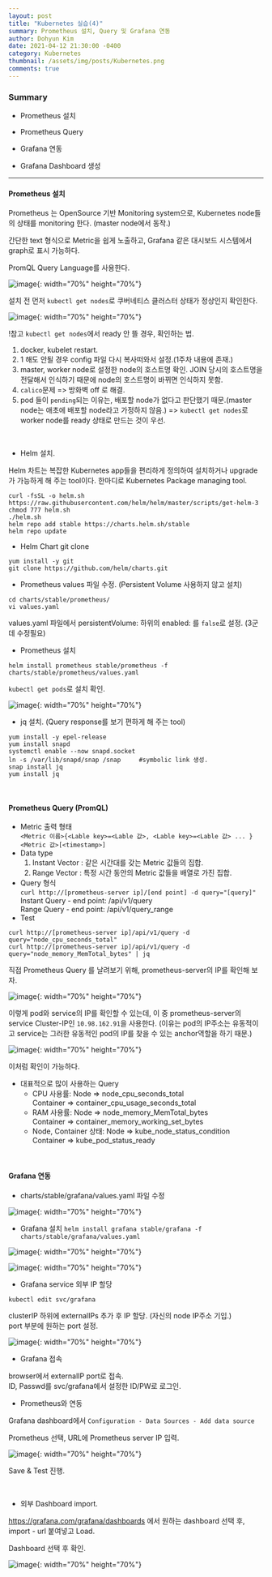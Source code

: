 ```yaml
---
layout: post
title: "Kubernetes 실습(4)"
summary: Prometheus 설치, Query 및 Grafana 연동
author: Dohyun Kim
date: 2021-04-12 21:30:00 -0400
category: Kubernetes
thumbnail: /assets/img/posts/Kubernetes.png
comments: true
---
```


### Summary

- Prometheus 설치

- Prometheus Query

- Grafana 연동

- Grafana Dashboard 생성

---

#### Prometheus 설치

Prometheus 는 OpenSource 기반 Monitoring system으로, Kubernetes node들의 상태를 monitoring 한다. (master node에서 동작.)

간단한 text 형식으로 Metric을 쉽게 노출하고, Grafana 같은 대시보드 시스템에서 graph로 표시 가능하다.

PromQL Query Language를 사용한다.

![image](https://user-images.githubusercontent.com/72643027/114351152-29e95a00-9ba5-11eb-97c2-3155128dc89e.png){: width="70%" height="70%"}

설치 전 먼저 ```kubectl get nodes```로 쿠버네티스 클러스터 상태가 정상인지 확인한다.

![image](https://user-images.githubusercontent.com/72643027/114351359-746ad680-9ba5-11eb-956e-f27cffe04658.png){: width="70%" height="70%"}

!참고 ```kubectl get nodes```에서 ready 안 뜰 경우, 확인하는 법.  
1. docker, kubelet restart.
2. 1 해도 안될 경우 config 파일 다시 복사떠와서 설정.(1주차 내용에 존재.)
3. master, worker node로 설정한 node의 호스트명 확인. JOIN 당시의 호스트명을 전달해서 인식하기 때문에 node의 호스트명이 바뀌면 인식하지 못함.
4. ```calico```문제 => 방화벽 off 로 해결.
5. pod 들이 ```pending```되는 이유는, 배포할 node가 없다고 판단했기 때문.(master node는 애초에 배포할 node라고 가정하지 않음.) => ```kubectl get nodes```로 worker node를 ready 상태로 만드는 것이 우선.  

<br/>

- Helm 설치.

Helm 차트는 복잡한 Kubernetes app들을 편리하게 정의하여 설치하거나 upgrade가 가능하게 해 주는 tool이다. 한마디로 Kubernetes Package managing tool.

```
curl -fsSL -o helm.sh https://raw.githubusercontent.com/helm/helm/master/scripts/get-helm-3
chmod 777 helm.sh
./helm.sh
helm repo add stable https://charts.helm.sh/stable
helm repo update
```

- Helm Chart git clone  
```
yum install -y git
git clone https://github.com/helm/charts.git
```

- Prometheus values 파일 수정. (Persistent Volume 사용하지 않고 설치)
```
cd charts/stable/prometheus/
vi values.yaml
```
values.yaml 파일에서 persistentVolume: 하위의 enabled: 를 ```false```로 설정. (3군데 수정필요)

- Prometheus 설치
```
helm install prometheus stable/prometheus -f charts/stable/prometheus/values.yaml
```

```kubectl get pods```로 설치 확인.

![image](https://user-images.githubusercontent.com/72643027/114353326-dfb5a800-9ba7-11eb-8c5a-b2c2b4c86a40.png){: width="70%" height="70%"}

- jq 설치. (Query response를 보기 편하게 해 주는 tool)
```
yum install -y epel-release
yum install snapd
systemctl enable --now snapd.socket
ln -s /var/lib/snapd/snap /snap     #symbolic link 생성.
snap install jq
yum install jq
```

<br/>

#### Prometheus Query (PromQL)

- Metric 출력 형태  
```<Metric 이름>{<Lable key>=<Lable 값>, <Lable key>=<Lable 값> ... }<Metric 값>[<timestamp>]```
- Data type
    1. Instant Vector : 같은 시간대를 갖는 Metric 값들의 집합.
    2. Range Vector : 특정 시간 동안의 Metric 값들을 배열로 가진 집합.
- Query 형식  
    ```curl http://[prometheus-server ip]/[end point] -d query="[query]"```  
    Instant Query - end point: /api/v1/query  
    Range Query - end point: /api/v1/query_range
- Test  
```
curl http://[prometheus-server ip]/api/v1/query -d query="node_cpu_seconds_total"
curl http://[prometheus-server ip]/api/v1/query -d query="node_memory_MemTotal_bytes" | jq
```

직접 Prometheus Query 를 날려보기 위해, prometheus-server의 IP를 확인해 보자.

![image](https://user-images.githubusercontent.com/72643027/114356831-007ffc80-9bac-11eb-8c39-26c631f33d5f.png){: width="70%" height="70%"}

이렇게 pod와 service의 IP를 확인할 수 있는데, 이 중 prometheus-server의 service Cluster-IP인 ```10.98.162.91```을 사용한다. (이유는 pod의 IP주소는 유동적이고 service는 그러한 유동적인 pod의 IP를 찾을 수 있는 anchor역할을 하기 때문.)

![image](https://user-images.githubusercontent.com/72643027/114358126-894b6800-9bad-11eb-8979-abe84a314d3e.png){: width="70%" height="70%"}

이처럼 확인이 가능하다.

- 대표적으로 많이 사용하는 Query
    + CPU 사용률: Node => node_cpu_seconds_total  
                  Container => container_cpu_usage_seconds_total
    + RAM 사용률: Node => node_memory_MemTotal_bytes  
                  Container => container_memory_working_set_bytes
    + Node, Container 상태: Node => kube_node_status_condition  
                            Container => kube_pod_status_ready

<br/>

#### Grafana 연동

- charts/stable/grafana/values.yaml 파일 수정

![image](https://user-images.githubusercontent.com/72643027/114358817-505fc300-9bae-11eb-94f8-bcf0812418b6.png){: width="70%" height="70%"}

- Grafana 설치
```helm install grafana stable/grafana -f charts/stable/grafana/values.yaml```

![image](https://user-images.githubusercontent.com/72643027/114359141-a0d72080-9bae-11eb-9b4c-279043cbe409.png){: width="70%" height="70%"}

![image](https://user-images.githubusercontent.com/72643027/114359187-aaf91f00-9bae-11eb-84f0-8c681cc74ea8.png){: width="70%" height="70%"}

- Grafana service 외부 IP 할당
```
kubectl edit svc/grafana
```

clusterIP 하위에 externalIPs 추가 후 IP 할당. (자신의 node IP주소 기입.)  
port 부분에 원하는 port 설정.

![image](https://user-images.githubusercontent.com/72643027/114359392-dda31780-9bae-11eb-84ea-c07d8b484463.png){: width="70%" height="70%"}

- Grafana 접속

browser에서 externalIP port로 접속.  
ID, Passwd를 svc/grafana에서 설정한 ID/PW로 로그인.

- Prometheus와 연동

Grafana dashboard에서 ```Configuration - Data Sources - Add data source```

Prometheus 선택, URL에 Prometheus server IP 입력.

![image](https://user-images.githubusercontent.com/72643027/114360284-cf093000-9baf-11eb-9284-55d7b27dd889.png){: width="70%" height="70%"}

Save & Test 진행.

<br/>

- 외부 Dashboard import.

https://grafana.com/grafana/dashboards 에서 원하는 dashboard 선택 후, import  - url 붙여넣고 Load.

Dashboard 선택 후 확인.

![image](https://user-images.githubusercontent.com/72643027/114360746-55257680-9bb0-11eb-852a-54eb858664be.png){: width="70%" height="70%"}

